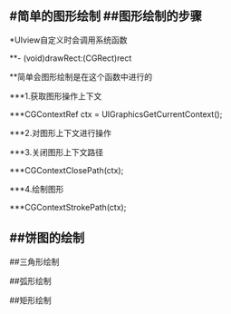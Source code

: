 #简单的图形绘制
##图形绘制的步骤
---
*UIview自定义时会调用系统函数

**- (void)drawRect:(CGRect)rect

**简单会图形绘制是在这个函数中进行的

***1.获取图形操作上下文 

***CGContextRef ctx = UIGraphicsGetCurrentContext();  

***2.对图形上下文进行操作

***3.关闭图形上下文路径

***CGContextClosePath(ctx);

***4.绘制图形

***CGContextStrokePath(ctx);

##饼图的绘制
---

##三角形绘制

##弧形绘制

##矩形绘制

